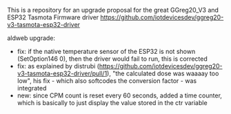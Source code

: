 This is a repository for an upgrade proposal for the great GGreg20_V3 and ESP32 Tasmota Firmware driver
https://github.com/iotdevicesdev/ggreg20-v3-tasmota-esp32-driver

 aldweb upgrade:
 - fix: if the native temperature sensor of the ESP32 is not shown (SetOption146 0), then the driver would fail to run, this is corrected
 - fix: as explained by distrubi (https://github.com/iotdevicesdev/ggreg20-v3-tasmota-esp32-driver/pull/1), "the calculated dose was waaaay too low", his fix - which also softcodes the conversion factor - was integrated
 - new: since CPM count is reset every 60 seconds, added a time counter, which is basically to just display the value stored in the ctr variable
 
